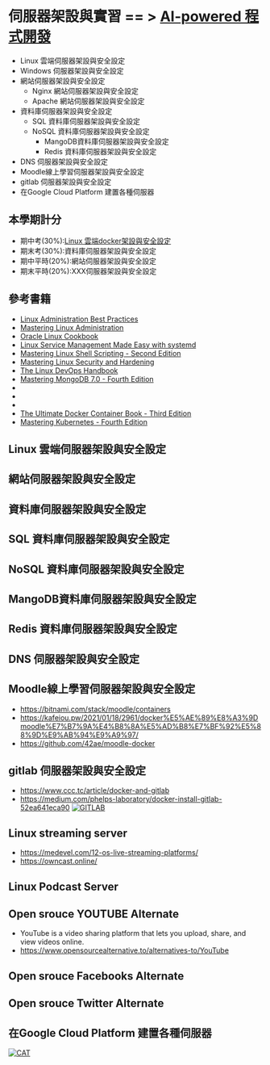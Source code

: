 # 伺服器架設與實習  == > [AI-powered 程式開發](AI_programming.md)
- Linux 雲端伺服器架設與安全設定
- Windows 伺服器架設與安全設定
- 網站伺服器架設與安全設定
  - Nginx 網站伺服器架設與安全設定
  - Apache 網站伺服器架設與安全設定 
- 資料庫伺服器架設與安全設定
  - SQL 資料庫伺服器架設與安全設定
  - NoSQL 資料庫伺服器架設與安全設定
    - MangoDB資料庫伺服器架設與安全設定
    - Redis 資料庫伺服器架設與安全設定
- DNS 伺服器架設與安全設定
- Moodle線上學習伺服器架設與安全設定
- gitlab 伺服器架設與安全設定
- 在Google Cloud Platform 建置各種伺服器

## 本學期計分
- 期中考(30%):[Linux 雲端docker架設與安全設定](docker.md)
- 期末考(30%):資料庫伺服器架設與安全設定
- 期中平時(20%):網站伺服器架設與安全設定
- 期末平時(20%):XXX伺服器架設與安全設定
## 參考書籍
- [Linux Administration Best Practices](https://www.packtpub.com/product/linux-administration-best-practices/9781800568792)
- [Mastering Linux Administration](https://www.packtpub.com/product/mastering-linux-administration/9781789954272)
- [Oracle Linux Cookbook](https://www.packtpub.com/en-cz/product/oracle-linux-cookbook-9781803249285?type=print)
- [Linux Service Management Made Easy with systemd](https://www.packtpub.com/product/linux-service-management-made-easy-with-systemd/9781801811644)
- [Mastering Linux Shell Scripting - Second Edition](https://www.packtpub.com/en-lu/product/mastering-linux-shell-scripting-9781788990554)
- [Mastering Linux Security and Hardening](https://www.packtpub.com/product/mastering-linux-security-and-hardening-second-edition/9781838981778)
- [The Linux DevOps Handbook](https://www.packtpub.com/product/the-linux-devops-handbook/9781803245669)
- [Mastering MongoDB 7.0 - Fourth Edition](https://www.packtpub.com/product/mastering-mongodb-70-fourth-edition/9781835460474)
- []()
- []()
- []()
- [The Ultimate Docker Container Book - Third Edition](https://www.packtpub.com/product/the-ultimate-docker-container-book-third-edition/9781804613986)
- [Mastering Kubernetes - Fourth Edition](https://www.packtpub.com/product/mastering-kubernetes-fourth-edition/9781804611395)



## Linux 雲端伺服器架設與安全設定
## 網站伺服器架設與安全設定
## 資料庫伺服器架設與安全設定
## SQL 資料庫伺服器架設與安全設定
## NoSQL 資料庫伺服器架設與安全設定
## MangoDB資料庫伺服器架設與安全設定
## Redis 資料庫伺服器架設與安全設定
## DNS 伺服器架設與安全設定
## Moodle線上學習伺服器架設與安全設定
- https://bitnami.com/stack/moodle/containers
- https://kafeiou.pw/2021/01/18/2961/docker%E5%AE%89%E8%A3%9Dmoodle%E7%B7%9A%E4%B8%8A%E5%AD%B8%E7%BF%92%E5%88%9D%E9%AB%94%E9%A9%97/
- https://github.com/42ae/moodle-docker
## gitlab 伺服器架設與安全設定
- https://www.ccc.tc/article/docker-and-gitlab
- https://medium.com/phelps-laboratory/docker-install-gitlab-52ea641eca90
[![GITLAB](https://1000logos.net/wp-content/uploads/2022/03/Gitlab-Logo.png)](https://about.gitlab.com/)
## Linux streaming server
- https://medevel.com/12-os-live-streaming-platforms/
- https://owncast.online/
## Linux Podcast Server 
## Open srouce YOUTUBE Alternate
- YouTube is a video sharing platform that lets you upload, share, and view videos online.
- https://www.opensourcealternative.to/alternatives-to/YouTube
## Open srouce Facebooks Alternate
## Open srouce Twitter Alternate
## 在Google Cloud Platform 建置各種伺服器

[![CAT ](https://upload.wikimedia.org/wikipedia/commons/7/74/A-Cat.jpg)](https://upload.wikimedia.org/wikipedia/commons/7/74/A-Cat.jpg)
